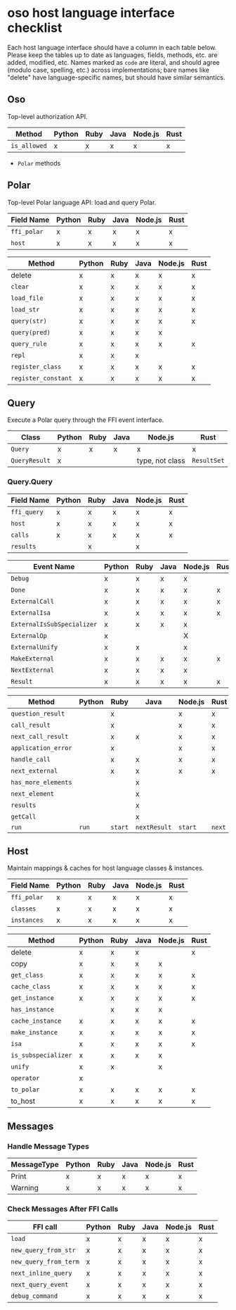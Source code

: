 # oso host language interface checklist

Each host language interface should have a column in each table below.
Please keep the tables up to date as languages, fields, methods, etc. are
added, modified, etc. Names marked as `code` are literal, and should agree
(modulo case, spelling, etc.) across implementations; bare names like
"delete" have language-specific names, but should have similar semantics.

## Oso

Top-level authorization API.

| Method       | Python | Ruby | Java | Node.js | Rust |
| ------------ | ------ | ---- | ---- | ------- | ---- |
| `is_allowed` | x      | x    | x    | x       | x    |

- `Polar` methods

## Polar

Top-level Polar language API: load and query Polar.

| Field Name        | Python | Ruby | Java | Node.js | Rust |
| ----------------- | ------ | ---- | ---- | ------- | ---- |
| `ffi_polar`       | x      | x    | x    | x       | x    |
| `host`            | x      | x    | x    | x       | x    |

| Method              | Python | Ruby | Java | Node.js | Rust |
| ------------------- | ------ | ---- | ---- | ------- | ---- |
| delete              | x      | x    | x    | x       | x    |
| `clear`             | x      | x    | x    | x       | x    |
| `load_file`         | x      | x    | x    | x       | x    |
| `load_str`          | x      | x    | x    | x       | x    |
| `query(str)`        | x      | x    | x    | x       | x    |
| `query(pred)`       | x      | x    | x    | x       |      |
| `query_rule`        | x      | x    | x    | x       | x    |
| `repl`              | x      | x    | x    |         |      |
| `register_class`    | x      | x    | x    | x       | x    |
| `register_constant` | x      | x    | x    | x       | x    |

## Query

Execute a Polar query through the FFI event interface.

| Class         | Python | Ruby | Java | Node.js         | Rust        |
| ------------- | ------ | ---- | ---- | --------------- | ----------- |
| `Query`       | x      | x    | x    | x               | x           |
| `QueryResult` | x      |      |      | type, not class | `ResultSet` |

### Query.Query

| Field Name  | Python | Ruby | Java | Node.js | Rust |
| ----------- | ------ | ---- | ---- | ------- | ---- |
| `ffi_query` | x      | x    | x    | x       | x    |
| `host`      | x      | x    | x    | x       | x    |
| `calls`     | x      | x    | x    | x       | x    |
| `results`   |        | x    |      | x       |      |

| Event Name                 | Python | Ruby | Java | Node.js | Rust |
| -------------------------- | ------ | ---- | ---- | ------- | ---- |
| `Debug`                    | x      | x    | x    | x       |      |
| `Done`                     | x      | x    | x    | x       | x    |
| `ExternalCall`             | x      | x    | x    | x       | x    |
| `ExternalIsa`              | x      | x    | x    | x       | x    |
| `ExternalIsSubSpecializer` | x      | x    | x    | x       |      |
| `ExternalOp`               | x      |      |      | X       |      |
| `ExternalUnify`            | x      | x    |      | x       |      |
| `MakeExternal`             | x      | x    | x    | x       | x    |
| `NextExternal`             | x      | x    | x    | x       |      |
| `Result`                   | x      | x    | x    | x       | x    |

| Method              | Python | Ruby    | Java         | Node.js | Rust   |
| ------------------- | ------ | ------- | ------------ | ------- | ------ |
| `question_result`   |        | x       |              | x       | x      |
| `call_result`       |        | x       |              | x       | x      |
| `next_call_result`  |        | x       | x            | x       | x      |
| `application_error` |        | x       |              | x       | x      |
| `handle_call`       |        | x       | x            | x       | x      |
| `next_external`     |        | x       | x            | x       | x      |
| `has_more_elements` |        |         | x            |         |        |
| `next_element`      |        |         | x            |         |        |
| `results`           |        |         | x            |         |        |
| `getCall`           |        |         | x            |         |        |
| `run`               | `run`  | `start` | `nextResult` | `start` | `next` |

## Host

Maintain mappings & caches for host language classes & instances.

| Field Name     | Python | Ruby | Java | Node.js | Rust |
| -------------- | ------ | ---- | ---- | ------- | ---- |
| `ffi_polar`    | x      | x    | x    | x       | x    |
| `classes`      | x      | x    | x    | x       | x    |
| `instances`    | x      | x    | x    | x       | x    |

| Method              | Python | Ruby | Java | Node.js | Rust |
| ------------------- | ------ | ---- | ---- | ------- | ---- |
| delete              | x      | x    | x    |         | x    |
| copy                | x      | x    | x    | x       |      |
| `get_class`         | x      | x    | x    | x       | x    |
| `cache_class`       | x      | x    | x    | x       | x    |
| `get_instance`      | x      | x    | x    | x       | x    |
| `has_instance`      |        | x    | x    | x       |      |
| `cache_instance`    | x      | x    | x    | x       | x    |
| `make_instance`     | x      | x    | x    | x       | x    |
| `isa`               | x      | x    | x    | x       | x    |
| `is_subspecializer` | x      | x    | x    | x       |      |
| `unify`             | x      | x    |      | x       |      |
| `operator`          | x      |      |      |         |      |
| `to_polar`          | x      | x    | x    | x       | x    |
| to_host             | x      | x    | x    | x       | x    |

## Messages

### Handle Message Types

| MessageType | Python | Ruby | Java | Node.js | Rust |
| ----------- | ------ | ---- | ---- | ------- | ---- |
| Print       | x      | x    | x    | x       | x    |
| Warning     | x      | x    | x    | x       | x    |

### Check Messages After FFI Calls

| FFI call              | Python | Ruby | Java | Node.js | Rust |
| --------------------- | ------ | ---- | ---- | ------- | ---- |
| `load`                | x      | x    | x    | x       | x    |
| `new_query_from_str`  | x      | x    | x    | x       | x    |
| `new_query_from_term` | x      | x    | x    | x       | x    |
| `next_inline_query`   | x      | x    | x    | x       | x    |
| `next_query_event`    | x      | x    | x    | x       | x    |
| `debug_command`       | x      | x    | x    | x       | x    |
